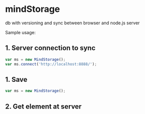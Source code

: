 # mindStorage
db with versioning and sync between browser and node.js server

Sample usage:

## 1. Server connection to sync
```javascript
var ms = new MindStorage();
var ms.connect('http://localhost:8888/');
```

## 1. Save
```javascript
var ms = new MindStorage();
```

## 2. Get element at server
```javascript
```


